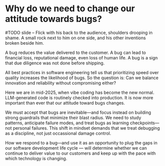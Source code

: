 # Why do we need to change our attitude towards bugs?

#TODO slide – Flick with his back to the audience, shoulders drooping in shame. A small rock next to him on one side, and his other inventions broken beside him.

A bug reduces the value delivered to the customer.
A bug can lead to financial loss, reputational damage, even loss of human life.
A bug is a sign that due diligence was not done before shipping.

All best practices in software engineering tell us that prioritizing speed over quality increases the likelihood of bugs.
So the question is: Can we balance innovation and reliability without compromising either?

Here we are in mid-2025, when vibe coding has become the new normal.
LLM-generated code is routinely checked into production.
It is now more important than ever that our attitude toward bugs changes.

We must accept that bugs are inevitable—and focus instead on building strong guardrails that minimize their blast radius.
We need to study patterns, anticipate failure modes, and treat bugs as learning checkpoints—not personal failures.
This shift in mindset demands that we treat debugging as a discipline, not just occassional damage control.

How we respond to a bug—and use it as an opportunity to plug the gaps in our software development life cycle — will determine whether we can continue to deliver value to our customers and keep up with the pace with which technology is changing.